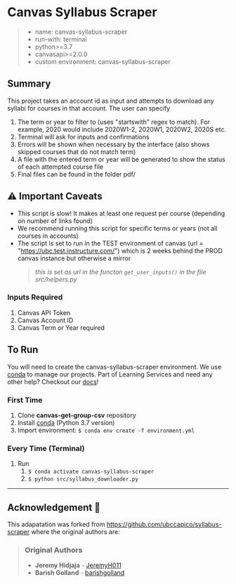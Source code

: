 # Canvas Syllabus Scraper

> - name: canvas-syllabus-scraper
> - run-with: terminal
> - python>=3.7
> - canvasapi>=2.0.0
> - custom environment: canvas-syllabus-scraper

## Summary

This project takes an account id as input and attempts to download any syllabi for courses in that account. The user can specify

1. The term or year to filter to (uses "startswith" regex to match). For example, 2020 would include 2020W1-2, 2020W1, 2020W2, 2020S etc.
2. Terminal will ask for inputs and confirmations
3. Errors will be shown when necessary by the interface (also shows skipped courses that do not match term)
4. A file with the entered term or year will be generated to show the status of each attempted course file
5. Final files can be found in the folder pdf/

## :warning: Important Caveats

- This script is slow! It makes at least one request per course (depending on number of links found)
- We recommend running this script for specific terms or years (not all courses in accounts)
- The script is set to run in the TEST environment of canvas (url = "https://ubc.test.instructure.com/") which is 2 weeks behind the PROD canvas instance but otherwise a mirror
  > _this is set as url in the functon `get_user_inputs()` in the file src/helpers.py_

### Inputs Required

1. Canvas API Token
1. Canvas Account ID
1. Canvas Term or Year required

## To Run

You will need to create the canvas-syllabus-scraper environment. We use [conda](https://docs.conda.io/projects/conda/en/latest/user-guide/install/index.html) to manage our projects. Part of Learning Services and need any other help? Checkout our [docs](https://github.com/saud-learning-services/instructions-and-other-templates)!

### First Time
1. Clone **canvas-get-group-csv** repository
1. Install [conda](https://docs.conda.io/projects/conda/en/latest/user-guide/install/index.html) (Python 3.7 version)
1. Import environment: `$ conda env create -f environment.yml`

### Every Time (Terminal)
1. Run
   1. `$ conda activate canvas-syllabus-scraper`
   2. `$ python src/syllabus_downloader.py`


---

## Acknowledgement :star2:

This adapatation was forked from https://github.com/ubccapico/syllabus-scraper where the original authors are:

> ### Original Authors
>
> - **Jeremy Hidjaja** - [JeremyH011](https://github.com/JeremyH011)
> - **Barish Golland** - [barishgolland](https://github.com/barishgolland)
